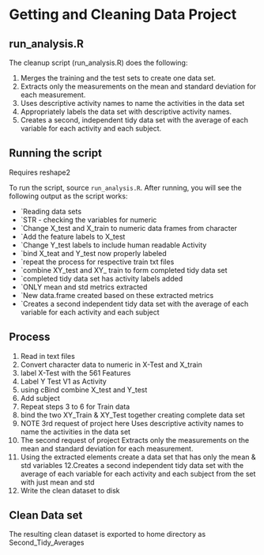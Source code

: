 

# Getting and Cleaning Data Project

## run_analysis.R

The cleanup script (run_analysis.R) does the following:



1. Merges the training and the test sets to create one data set.
2. Extracts only the measurements on the mean and standard deviation for each measurement. 
3. Uses descriptive activity names to name the activities in the data set
4. Appropriately labels the data set with descriptive activity names. 
5. Creates a second, independent tidy data set with the average of each variable for each activity and each subject. 

## Running the script

Requires reshape2 

To run the script, source `run_analysis.R`. After running, you will see the following output as the script works:

* `Reading data sets
* `STR - checking the variables for numeric
* `Change X_test and X_train to numeric data frames from character
* `Add the feature labels to X_test
* `Change Y_test labels to include human readable Activity
* `bind X_teat and Y_test now properly labeled
* `repeat the process for respective train txt files
* `combine XY_test and XY_ train to form completed tidy data set
* `completed tidy data set has activity labels added
* `ONLY mean and std metrics extracted 
* `New data.frame created based on these extracted metrics 
* `Creates a second independent tidy data set with the average of each variable for each activity and each subject 


## Process

1. Read in text files
2. Convert character data to numeric in X-Test and X_train
3. label X-Test with the 561 Features
4. Label Y Test V1 as Activity
5. using cBind combine X_test and Y_test
6. Add subject 
7. Repeat steps 3 to 6 for Train data
8. bind the two XY_Train & XY_Test together creating complete data set
9.  NOTE 3rd request of project here Uses descriptive activity names to name the activities in the data set 
10. The second request of project Extracts only the measurements on the mean and standard deviation for each measurement. 
11. Using the extracted elements create a data set that has only the mean & std variables
12.Creates a second independent tidy data set with the average of each variable for each activity and each subject from the set with just mean and std
13. Write the clean dataset to disk 

## Clean Data set

The resulting clean dataset is exported to home directory as Second_Tidy_Averages

